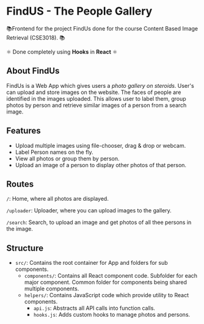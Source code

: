 # FindUS - The People Gallery

📚Frontend for the project FindUs done for the course Content Based Image Retrieval (CSE3018). 📚

⚛️ Done completely using **Hooks** in **React** ⚛️

## About FindUs

FindUs is a Web App which gives users a *photo gallery on steroids*. User's can upload and store images on the website. The faces of people are identified in the images uploaded. This allows user to label them, group photos by person and retrieve similar images of a person from a search image.

## Features
- Upload multiple images using file-chooser, drag & drop or webcam.
- Label Person names on the fly.
- View all photos or group them by person.
- Upload an image of a person to display other photos of that person.


## Routes
`/`: Home, where all photos are displayed.

`/uploader`: Uploader, where you can upload images to the gallery.

`/search`: Search, to upload an image and get photos of all thee persons in the image.

## Structure
- `src/`: Contains the root container for App and folders for sub components.
  - `components/`: Contains all React component code. Subfolder for each major component. Common folder for components being shared multiple components.
  - `helpers/`: Contains JavaScript code which provide utility to React components.
    - `api.js`: Abstracts all API calls into function calls.
    - `hooks.js`: Adds custom hooks to manage photos and persons.
